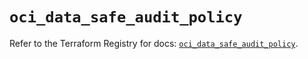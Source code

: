 # `oci_data_safe_audit_policy`

Refer to the Terraform Registry for docs: [`oci_data_safe_audit_policy`](https://registry.terraform.io/providers/oracle/oci/6.18.0/docs/resources/data_safe_audit_policy).
